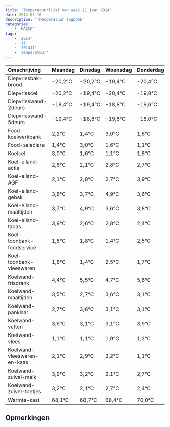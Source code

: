 ```yaml
---
title: 'Temperatuurlijst van week 11 jaar 2014'
date: 2014-03-16
description: 'Themperatuur logboek'
categories:
    - 'HACCP'
tags:
    - '2014'
    - '11'
    - '201411'
    - 'temperatuur'
---
```

|Omschrijving|Maandag|Dinsdag|Woensdag|Donderdag|Vrijdag|Zaterdag|Zondag|
|:---|:---|:---|:---|:---|:---|:---|:---|
|Diepvriesbak-brood|-20,2°C|-20,2°C|-19,4°C|-20,4°C|-19,8°C|-20,6°C|-19,0°C|
|Diepvriescel|-20,2°C|-19,4°C|-20,4°C|-19,8°C|-20,6°C|-19,0°C|-20,4°C|
|Diepvrieswand-2deurs|-18,4°C|-19,4°C|-18,8°C|-19,6°C|-18,0°C|-19,4°C|-19,9°C|
|Diepvrieswand-5deurs|-19,4°C|-18,8°C|-19,6°C|-18,0°C|-19,4°C|-19,9°C|-19,2°C|
|Food-koelwerkbank|2,2°C|1,4°C|3,0°C|1,6°C|1,1°C|1,8°C|1,7°C|
|Food-saladiare|1,4°C|3,0°C|1,6°C|1,1°C|1,8°C|1,7°C|2,9°C|
|Koelcel|3,0°C|1,6°C|1,1°C|1,8°C|1,7°C|2,9°C|1,6°C|
|Koel-eiland-actie|2,6°C|2,1°C|2,8°C|2,7°C|3,9°C|2,6°C|2,8°C|
|Koel-eiland-AGF|2,1°C|2,8°C|2,7°C|3,9°C|2,6°C|2,8°C|2,4°C|
|Koel-eiland-gebak|3,8°C|3,7°C|4,9°C|3,6°C|3,8°C|3,4°C|4,5°C|
|Koel-eiland-maaltijden|3,7°C|4,9°C|3,6°C|3,8°C|3,4°C|4,5°C|3,7°C|
|Koel-eiland-tapas|3,9°C|2,6°C|2,8°C|2,4°C|3,5°C|2,7°C|3,6°C|
|Koel-toonbank-foodservice|1,6°C|1,8°C|1,4°C|2,5°C|1,7°C|2,6°C|2,1°C|
|Koel-toonbank-vleeswaren|1,8°C|1,4°C|2,5°C|1,7°C|2,6°C|2,1°C|2,1°C|
|Koelwand-frisdrank|4,4°C|5,5°C|4,7°C|5,6°C|5,1°C|5,1°C|5,9°C|
|Koelwand-maaltijden|3,5°C|2,7°C|3,6°C|3,1°C|3,1°C|3,9°C|3,2°C|
|Koelwand-panklaar|2,7°C|3,6°C|3,1°C|3,1°C|3,9°C|3,2°C|2,1°C|
|Koelwand-vetten|3,6°C|3,1°C|3,1°C|3,9°C|3,2°C|2,1°C|2,7°C|
|Koelwand-vlees|1,1°C|1,1°C|1,9°C|1,2°C|0,1°C|0,7°C|0,4°C|
|Koelwand-vleeswaren-en-kaas|2,1°C|2,9°C|2,2°C|1,1°C|1,7°C|1,4°C|3,0°C|
|Koelwand-zuivel-melk|3,9°C|3,2°C|2,1°C|2,7°C|2,4°C|4,0°C|3,6°C|
|Koelwand-zuivel-toetjes|3,2°C|2,1°C|2,7°C|2,4°C|4,0°C|3,6°C|2,6°C|
|Warmte-kast|68,1°C|68,7°C|68,4°C|70,0°C|69,6°C|68,6°C|69,5°C|

## Opmerkingen



